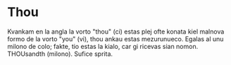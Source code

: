 # Thou

Kvankam en la angla la vorto "thou" (ci) estas plej ofte konata kiel malnova
formo de la vorto "you" (vi), thou ankau estas mezurunueco. Egalas al unu milono
de colo; fakte, tio estas la kialo, car gi ricevas sian nomon. THOUsandth
(milono). Sufice sprita.
